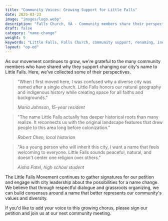 ```yaml
---
title: "Community Voices: Growing Support for Little Falls"
date: 2025-03-23
image: "images/logo.webp"
description: "Falls Church, VA - Community members share their perspectives on why the Little Falls name represents a more inclusive future for our city."
draft: false
category: "name-change"
weight: 9
keywords: "Little Falls, Falls Church, community support, renaming, inclusivity, diversity, Virginia, identity, testimonials"
layout: "op-ed"
---
```


As our movement continues to grow, we're grateful to the many community members who have shared why they support changing our city's name to Little Falls. Here, we've collected some of their perspectives.

> "When I first moved here, I was confused why a diverse city was named after a single church. Little Falls honors our natural geography and indigenous history while creating space for all faiths and backgrounds."
> 
> *Maria Johnson, 15-year resident*

> "The name Little Falls actually has deeper historical roots than many realize. It reconnects us with the original landscape features that drew people to this area long before colonization."
>
> *Robert Chen, local historian*

> "As a young person who will inherit this city, I want a name that feels welcoming to everyone. Little Falls sounds peaceful, natural, and doesn't center one religion over others."
>
> *Aisha Patel, high school student*

The Little Falls Movement continues to gather signatures for our petition and engage with city leadership about the possibilities for a name change. We believe that through respectful dialogue and grassroots organizing, we can build consensus around a name that better represents our community's values and diversity.

If you'd like to add your voice to this growing chorus, please sign our petition and join us at our next community meeting.